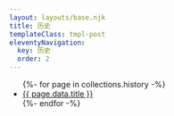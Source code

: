```yaml
---
layout: layouts/base.njk
title: 历史
templateClass: tmpl-post
eleventyNavigation:
  key: 历史
  order: 2
---
```



<div>


<ul>
   {%- for page in collections.history -%}
    <li>
      <a href="{{ page.url }}">{{ page.data.title }}</a>
    </li>
  {%- endfor -%}

</ul>

 </div>
